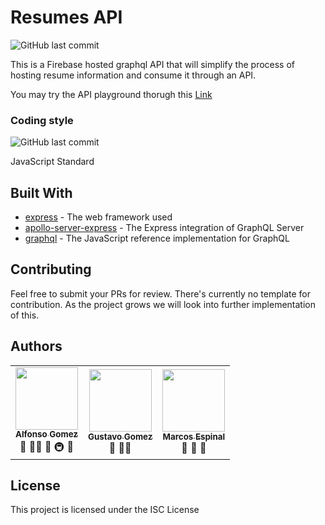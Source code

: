 # Resumes API

![GitHub last commit](https://img.shields.io/github/last-commit/victorstein/resume-api.svg?style=for-the-badge)

This is a Firebase hosted graphql API that will simplify the process of hosting resume information and consume it through an API.

You may try the API playground thorugh this [Link](https://us-central1-resumeapi-b4e7d.cloudfunctions.net/api/graphql)

### Coding style

![GitHub last commit](https://img.shields.io/badge/STYLE-JAVASCRIPT%20STANDARD-yellow.svg?style=for-the-badge&logo=javascript)

JavaScript Standard

## Built With

* [express](https://expressjs.com/en/4x/api.html) - The web framework used
* [apollo-server-express](https://github.com/apollographql/apollo-server/tree/master/packages/apollo-server-express) - The Express integration of GraphQL Server
* [graphql](https://github.com/graphql/graphql-js) - The JavaScript reference implementation for GraphQL

## Contributing

Feel free to submit your PRs for review. There's currently no template for contribution. As the project grows we will look into further implementation of this.

## Authors

<!-- prettier-ignore -->
<table><tr><td align="center"><a href="http://victorstein.github.io"><img src="https://avatars3.githubusercontent.com/u/11080740?v=3" width="100px;"/><br /><sub><b>Alfonso Gomez</b></sub></a><br /><a title="Answering Questions">💬</a> <a title="Documentation">📖</a><a title="Tools">🔧</a> <a title="Reviewed Pull Requests">👀</a> <a title="Infrastructure (Hosting, Build-Tools, etc)">🚇</a> <a title="Maintenance">🚧</a></td><td align="center"><a href="https://github.com/GustavoGomez092"><img src="https://avatars0.githubusercontent.com/u/45272016?v=3" width="100px;" /><br /><sub><b>Gustavo Gomez</b></sub></a><br /><a title="Documentation">📖</a> <a title="Tools">🔧</a><a title="Maintenance">🚧</a></td><td align="center"><a href="https://github.com/Mes1991"><img src="https://avatars2.githubusercontent.com/u/51966183?v=4" width="100px;" /><br /><sub><b>Marcos Espinal</b></sub></a><br /><a title="Documentation">📖</a> <a title="Tools">🔧</a> <a title="Maintenance">🚧</a></td></table>

## License

This project is licensed under the ISC License 
